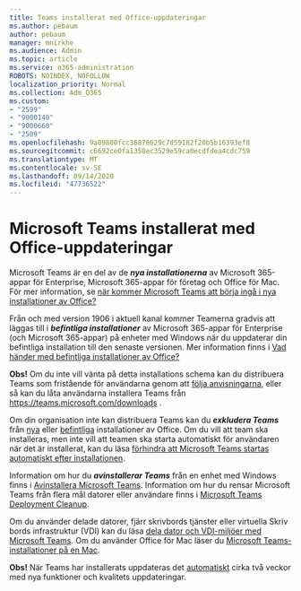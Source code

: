 ```yaml
---
title: Teams installerat med Office-uppdateringar
ms.author: pebaum
author: pebaum
manager: mnirkhe
ms.audience: Admin
ms.topic: article
ms.service: o365-administration
ROBOTS: NOINDEX, NOFOLLOW
localization_priority: Normal
ms.collection: Adm_O365
ms.custom:
- "2599"
- "9000140"
- "9000660"
- "2509"
ms.openlocfilehash: 9a09800fcc36876629c7d59182f20b5b16393ef8
ms.sourcegitcommit: c6692ce0fa1358ec3529e59ca0ecdfdea4cdc759
ms.translationtype: MT
ms.contentlocale: sv-SE
ms.lasthandoff: 09/14/2020
ms.locfileid: "47736522"
---
```

# <a name="microsoft-teams-installed-with-office-updates"></a>Microsoft Teams installerat med Office-uppdateringar

Microsoft Teams är en del av de ***nya installationerna*** av Microsoft 365-appar för Enterprise, Microsoft 365-appar för företag och Office för Mac. För mer information, se [när kommer Microsoft Teams att börja ingå i nya installationer av Office?](https://docs.microsoft.com/deployoffice/teams-install#when-will-microsoft-teams-start-being-included-with-new-installations-of-microsoft-365-apps)

Från och med version 1906 i aktuell kanal kommer Teamerna gradvis att läggas till i ***befintliga installationer*** av Microsoft 365-appar för Enterprise (och Microsoft 365-appar) på enheter med Windows när du uppdaterar din befintliga installation till den senaste versionen. Mer information finns i [Vad händer med befintliga installationer av Office?](https://docs.microsoft.com/deployoffice/teams-install#what-about-existing-installations-of-microsoft-365-apps)

**Obs!** Om du inte vill vänta på detta installations schema kan du distribuera Teams som fristående för användarna genom att [följa anvisningarna](https://docs.microsoft.com/MicrosoftTeams/msi-deployment), eller så kan du låta användarna installera Teams från https://teams.microsoft.com/downloads .

Om din organisation inte kan distribuera Teams kan du ***exkludera Teams*** från [nya](https://docs.microsoft.com/deployoffice/teams-install#how-to-exclude-microsoft-teams-from-new-installations-of-microsoft-365-apps) eller [befintliga](https://docs.microsoft.com/deployoffice/teams-install#use-group-policy-to-control-the-installation-of-microsoft-teams) installationer av Office. Om du vill att team ska installeras, men inte vill att teamen ska starta automatiskt för användaren när det är installerat, kan du läsa [förhindra att Microsoft Teams startas automatiskt efter installationen](https://docs.microsoft.com/deployoffice/teams-install#use-group-policy-to-prevent-microsoft-teams-from-starting-automatically-after-installation).

Information om hur du ***avinstallerar Teams*** från en enhet med Windows finns i [Avinstallera Microsoft Teams](https://support.office.com/article/uninstall-microsoft-teams-3b159754-3c26-4952-abe7-57d27f5f4c81). Information om hur du rensar Microsoft Teams från flera mål datorer eller användare finns i [Microsoft Teams Deployment Cleanup](https://docs.microsoft.com/microsoftteams/scripts/powershell-script-teams-deployment-clean-up).

Om du använder delade datorer, fjärr skrivbords tjänster eller virtuella Skriv bords infrastruktur (VDI) kan du läsa [dela dator och VDI-miljöer med Microsoft Teams](https://docs.microsoft.com/deployoffice/teams-install#shared-computer-and-vdi-environments-with-microsoft-teams). Om du använder Office för Mac läser du [Microsoft Teams-installationer på en Mac](https://docs.microsoft.com/deployoffice/teams-install#microsoft-teams-installations-on-a-mac).

**Obs!** När Teams har installerats uppdateras det [automatiskt](https://docs.microsoft.com/deployoffice/teams-install#feature-and-quality-updates-for-microsoft-teams) cirka två veckor med nya funktioner och kvalitets uppdateringar. 